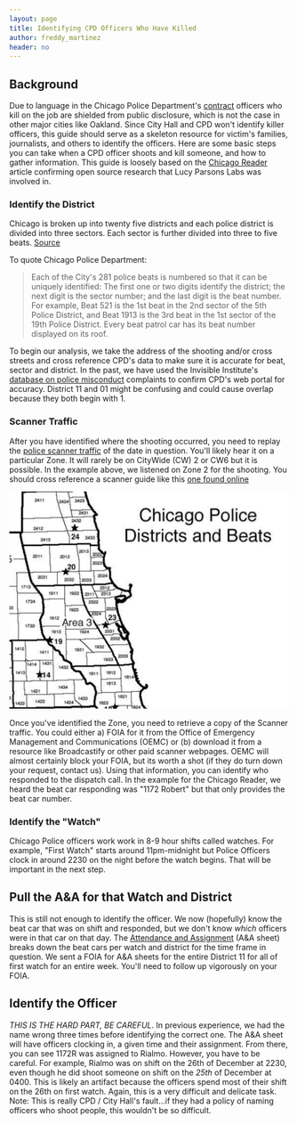 ```yaml
---
layout: page
title: Identifying CPD Officers Who Have Killed
author: freddy_martinez
header: no
---
```


## Background

Due to language in the Chicago Police Department's [contract](https://www.dnainfo.com/chicago/20160106/downtown/inside-chicago-police-union-contract-document-shows-rules-of-force) officers who kill on the job are shielded from public disclosure, which is not the case in other major cities like Oakland.  Since City Hall and CPD won't identify killer officers, this guide should serve as a skeleton resource for victim's families, journalists, and others to identify the officers. Here are some basic steps you can take when a CPD officer shoots and kill someone, and how to gather information. This guide is loosely based on the [Chicago Reader](http://www.chicagoreader.com/Bleader/archives/2016/01/14/internal-police-records-point-to-the-identity-of-the-officer-who-fatally-shot-bettie-jones-and-quintonio-legrier) article confirming open source research that Lucy Parsons Labs was involved in. 

### Identify the District  
Chicago is broken up into twenty five districts and each police district is divided into three sectors. Each sector is further divided into three to five beats.  [Source](https://portal.chicagopolice.org/portal/page/portal/ClearPath/Get%20Involved/How%20CAPS%20works/KnowYourDistrict)  

To quote Chicago Police Department: 

> Each of the City's 281 police beats is numbered so that it can be uniquely identified:
>    The first one or two digits identify the district;
>     the next digit is the sector number;
>    and the last digit is the beat number.
> For example, Beat 521 is the 1st beat in the 2nd sector of the 5th Police District, and Beat 1913 is the 3rd beat in the 1st sector of the 19th Police District. Every beat patrol car has its beat number displayed on its roof.

To begin our analysis, we take the address of the shooting and/or cross streets and cross reference CPD's data to make sure it is accurate for beat, sector and district. In the past, we have used the Invisible Institute's
[database on police misconduct](http://invisible.institute/police-data/) complaints to confirm CPD's web portal for accuracy. District 11 and 01 might be confusing and could cause overlap because they both begin with 1.

### Scanner Traffic
After you have identified where the shooting occurred, you need to replay the [police scanner traffic](https://github.com/freddymartinez9/miscfoiamirror/blob/master/Zone11ShootingScanner/CPDBoxingDayShooting.mp3) of the date in question. You'll likely hear it on a particular Zone. It will rarely be on CityWide (CW) 2 or CW6 but it is possible. In the example above, we listened on Zone 2 for the shooting. You should cross reference a scanner guide like this [one found online](https://github.com/freddymartinez9/miscfoiamirror/blob/master/ChicagoScannerFrequencies.pdf) 

![Districts](/images/CPDDistricts.png)

Once you've identified the Zone, you need to retrieve a copy of the Scanner traffic. You could either a) FOIA for it from the Office of Emergency Management and Communications (OEMC) or (b) download it from a resource like Broadcastify or other paid scanner webpages. OEMC will almost certainly block your FOIA, but its worth a shot (if they do turn down your request, contact us). Using that information, you can identify who responded to the dispatch call. In the example for the Chicago Reader, we heard the beat car responding was "1172 Robert" but that only provides the beat car number. 

### Identify the "Watch"
Chicago Police officers work work in 8-9 hour shifts called watches. For example, "First Watch" starts around 11pm-midnight but Police Officers clock in around 2230 on the night before the watch begins. That will be important in the next step.

## Pull the A&A for that Watch and District

This is still not enough to identify the officer. We now (hopefully) know the beat car that was on shift and responded, but we don't know *which* officers were in that car on that day.  The [Attendance and Assignment](https://github.com/freddymartinez9/miscfoiamirror/blob/master/Zone11ShootingScanner/FOIA15-7684A%26ASheet.pdf) (A&A sheet) breaks down the beat cars per watch and district for the time frame in question.  We sent a FOIA for A&A sheets for the entire District 11 for all of first watch for an entire week. You'll need to follow up vigorously on your FOIA. 

## Identify the Officer
*THIS IS THE HARD PART, BE CAREFUL*.  In previous experience, we had the name wrong three times before identifying the correct one. The A&A sheet will have officers clocking in, a given time and their assignment. From there, you can see 1172R was assigned to Rialmo. However, you have to be careful. For example, Rialmo was on shift on the 26th of December at 2230, even though he did shoot someone on shift on the *25th* of December at 0400. This is likely an artifact because the officers spend most of their shift on the 26th on first watch. Again, this is a very difficult and delicate task. 
Note: This is really CPD / City Hall's fault...if they had a policy of naming officers who shoot people, this wouldn't be so difficult. 

